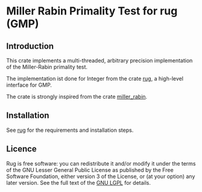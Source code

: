# Miller Rabin Primality Test for rug (GMP)

## Introduction

This crate implements a multi-threaded, arbitrary precision implementation of the Miller-Rabin primality test.

The implementation ist done for Integer from the crate [rug](https://crates.io/crates/rug), a high-level interface for GMP.

The crate is strongly inspired from the crate [miller_rabin](https://crates.io/crates/miller_rabin).

## Installation

See [rug](https://crates.io/crates/rug) for the requirements and installation steps.

## Licence

Rug is free software: you can redistribute it and/or modify it under the terms 
of the GNU Lesser General Public License as published by the Free Software
Foundation, either version 3 of the License, or (at your option) any later
version. See the full text of the [GNU LGPL](LICENSE.md) for details.

